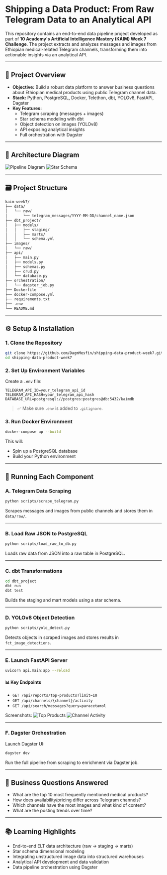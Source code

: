 #  Shipping a Data Product: From Raw Telegram Data to an Analytical API

This repository contains an end-to-end data pipeline project developed as part of **10 Academy's Artificial Intelligence Mastery (KAIM) Week 7 Challenge**. The project extracts and analyzes messages and images from Ethiopian medical-related Telegram channels, transforming them into actionable insights via an analytical API.

---

## 📌 Project Overview

- **Objective:** Build a robust data platform to answer business questions about Ethiopian medical products using public Telegram channel data.
- **Stack:** Python, PostgreSQL, Docker, Telethon, dbt, YOLOv8, FastAPI, Dagster
- **Key Features:**
  - Telegram scraping (messages + images)
  - Star schema modeling with dbt
  - Object detection on images (YOLOv8)
  - API exposing analytical insights
  - Full orchestration with Dagster

---

## 🧱 Architecture Diagram

![Pipeline Diagram](./screenshots/pipeline-diagram.png)
![Star Schema](./screenshots/star-schema.png)

---

## 🗃️ Project Structure

```bash
kaim-week7/
├── data/
│   └── raw/
│       └── telegram_messages/YYYY-MM-DD/channel_name.json
├── dbt_project/
│   ├── models/
│   │   ├── staging/
│   │   ├── marts/
│   │   └── schema.yml
├── images/
│   └── raw/
├── api/
│   ├── main.py
│   ├── models.py
│   ├── schemas.py
│   ├── crud.py
│   └── database.py
├── orchestration/
│   └── dagster_job.py
├── Dockerfile
├── docker-compose.yml
├── requirements.txt
├── .env
└── README.md
````

---

## ⚙️ Setup & Installation

### 1. Clone the Repository

```bash
git clone https://github.com/DagmMesfin/shipping-data-product-week7.git
cd shipping-data-product-week7
```

### 2. Set Up Environment Variables

Create a `.env` file:

```env
TELEGRAM_API_ID=your_telegram_api_id
TELEGRAM_API_HASH=your_telegram_api_hash
DATABASE_URL=postgresql://postgres:postgres@db:5432/kaimdb
```

> ✅ Make sure `.env` is added to `.gitignore`.

### 3. Run Docker Environment

```bash
docker-compose up --build
```

This will:

* Spin up a PostgreSQL database
* Build your Python environment

---

## 🚀 Running Each Component

### A. Telegram Data Scraping

```bash
python scripts/scrape_telegram.py
```

Scrapes messages and images from public channels and stores them in `data/raw/`.

---

### B. Load Raw JSON to PostgreSQL

```bash
python scripts/load_raw_to_db.py
```

Loads raw data from JSON into a raw table in PostgreSQL.

---

### C. dbt Transformations

```bash
cd dbt_project
dbt run
dbt test
```

Builds the staging and mart models using a star schema.

---

### D. YOLOv8 Object Detection

```bash
python scripts/yolo_detect.py
```

Detects objects in scraped images and stores results in `fct_image_detections`.

---

### E. Launch FastAPI Server

```bash
uvicorn api.main:app --reload
```

#### 📊 Key Endpoints

* `GET /api/reports/top-products?limit=10`
* `GET /api/channels/{channel}/activity`
* `GET /api/search/messages?query=paracetamol`

Screenshots:
![Top Products](./screenshots/top-products.png)
![Channel Activity](./screenshots/channel-activity.png)

---

### F. Dagster Orchestration

Launch Dagster UI:

```bash
dagster dev
```

Run the full pipeline from scraping to enrichment via Dagster job.

---

## 🧠 Business Questions Answered

* What are the top 10 most frequently mentioned medical products?
* How does availability/pricing differ across Telegram channels?
* Which channels have the most images and what kind of content?
* What are the posting trends over time?

---

## 📚 Learning Highlights

* End-to-end ELT data architecture (raw → staging → marts)
* Star schema dimensional modeling
* Integrating unstructured image data into structured warehouses
* Analytical API development and data validation
* Data pipeline orchestration using Dagster
